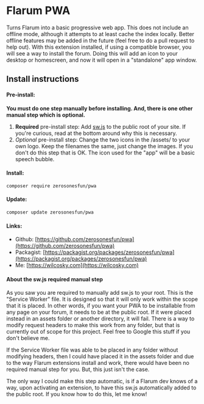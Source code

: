 # Flarum PWA

Turns Flarum into a basic progressive web app. This does not include an offline mode, although it attempts to at least cache the index locally. Better offline features may be added in the future (feel free to do a pull request to help out). With this extension installed, if using a compatible browser, you will see a way to install the forum. Doing this will add an icon to your desktop or homescreen, and now it will open in a "standalone" app window.

## Install instructions

#### Pre-install:

**You must do one step manually before installing. And, there is one other manual step which is optional.**

1. **Required** pre-install step: Add [sw.js](https://github.com/zerosonesfun/pwa/blob/master/assets/sw.js) to the public root of your site. If you're curious, read at the bottom around why this is necessary.
2. _Optional_ pre-install step: Change the two icons in the /assets/ to your own logo. Keep the filenames the same, just change the images. If you don't do this step that is OK. The icon used for the "app" will be a basic speech bubble.

#### Install:

`composer require zerosonesfun/pwa`

#### Update:

`composer update zerosonesfun/pwa`

#### Links:
- Github: [https://github.com/zerosonesfun/pwa](https://github.com/zerosonesfun/pwa)
- Packagist: [https://packagist.org/packages/zerosonesfun/pwa](https://packagist.org/packages/zerosonesfun/pwa)
- Me: [https://wilcosky.com](https://wilcosky.com)

#### About the sw.js required manual step
As you saw you are required to manually add sw.js to your root. This is the "Service Worker" file. It is designed so that it will only work within the scope that it is placed. In other words, if you want your PWA to be installable from any page on your forum, it needs to be at the public root. If it were placed instead in an assets folder or another directory, it will fail. There is a way to modify request headers to make this work from any folder, but that is currently out of scope for this project. Feel free to Google this stuff if you don't believe me.

If the Service Worker file was able to be placed in any folder without modifying headers, then I could have placed it in the assets folder and due to the way Flarum extensions install and work, there would have been no required manual step for you. But, this just isn't the case. 

The only way I could make this step automatic, is if a Flarum dev knows of a way, upon activating an extension, to have this sw.js automatically added to the public root. If you know how to do this, let me know!
